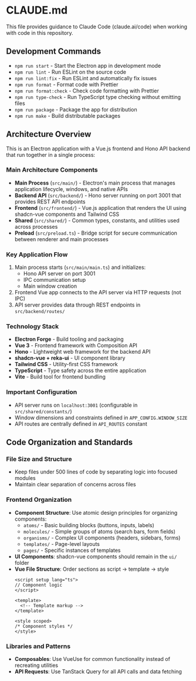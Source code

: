 # CLAUDE.md

This file provides guidance to Claude Code (claude.ai/code) when working with code in this repository.

## Development Commands

- `npm run start` - Start the Electron app in development mode
- `npm run lint` - Run ESLint on the source code
- `npm run lint:fix` - Run ESLint and automatically fix issues
- `npm run format` - Format code with Prettier
- `npm run format:check` - Check code formatting with Prettier
- `npm run type-check` - Run TypeScript type checking without emitting files
- `npm run package` - Package the app for distribution
- `npm run make` - Build distributable packages

## Architecture Overview

This is an Electron application with a Vue.js frontend and Hono API backend that run together in a single process:

### Main Architecture Components

- **Main Process** (`src/main/`) - Electron's main process that manages application lifecycle, windows, and native APIs
- **Backend API** (`src/backend/`) - Hono server running on port 3001 that provides REST API endpoints
- **Frontend** (`src/frontend/`) - Vue.js application that renders the UI using shadcn-vue components and Tailwind CSS
- **Shared** (`src/shared/`) - Common types, constants, and utilities used across processes
- **Preload** (`src/preload.ts`) - Bridge script for secure communication between renderer and main processes

### Key Application Flow

1. Main process starts (`src/main/main.ts`) and initializes:
   - Hono API server on port 3001
   - IPC communication setup
   - Main window creation
2. Frontend Vue app connects to the API server via HTTP requests (not IPC)
3. API server provides data through REST endpoints in `src/backend/routes/`

### Technology Stack

- **Electron Forge** - Build tooling and packaging
- **Vue 3** - Frontend framework with Composition API
- **Hono** - Lightweight web framework for the backend API
- **shadcn-vue + reka-ui** - UI component library
- **Tailwind CSS** - Utility-first CSS framework
- **TypeScript** - Type safety across the entire application
- **Vite** - Build tool for frontend bundling

### Important Configuration

- API server runs on `localhost:3001` (configurable in `src/shared/constants/`)
- Window dimensions and constraints defined in `APP_CONFIG.WINDOW_SIZE`
- API routes are centrally defined in `API_ROUTES` constant

## Code Organization and Standards

### File Size and Structure
- Keep files under 500 lines of code by separating logic into focused modules
- Maintain clear separation of concerns across files

### Frontend Organization
- **Component Structure**: Use atomic design principles for organizing components:
  - `atoms/` - Basic building blocks (buttons, inputs, labels)
  - `molecules/` - Simple groups of atoms (search bars, form fields)
  - `organisms/` - Complex UI components (headers, sidebars, forms)
  - `templates/` - Page-level layouts
  - `pages/` - Specific instances of templates
- **UI Components**: shadcn-vue components should remain in the `ui/` folder
- **Vue File Structure**: Order sections as script → template → style
  ```vue
  <script setup lang="ts">
  // Component logic
  </script>

  <template>
    <!-- Template markup -->
  </template>

  <style scoped>
  /* Component styles */
  </style>
  ```

### Libraries and Patterns
- **Composables**: Use VueUse for common functionality instead of recreating utilities
- **API Requests**: Use TanStack Query for all API calls and data fetching